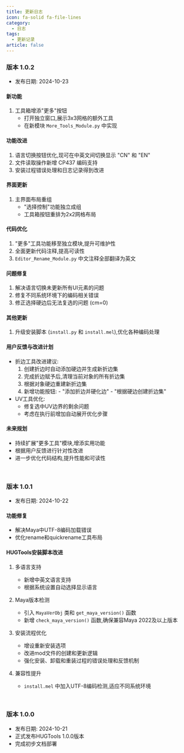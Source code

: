 ```yaml
---
title: 更新日志
icon: fa-solid fa-file-lines
category:
  - 日志
tags:
  - 更新记录
article: false
---
```



### 版本 1.0.2
- 发布日期: 2024-10-23

#### 新功能
1. 工具箱增添"更多"按钮
   - 打开独立窗口,展示3x3网格的额外工具
   - 在新模块 `More_Tools_Module.py` 中实现

#### 功能改进
1. 语言切换按钮优化,现可在中英文间切换显示 "CN" 和 "EN"
2. 文件读取操作新增 CP437 编码支持
3. 安装过程错误处理和日志记录得到改进

#### 界面更新
1. 主界面布局重组
   - "选择控制"功能独立成组
   - 工具箱按钮重排为2x2网格布局

#### 代码优化
1. "更多"工具功能移至独立模块,提升可维护性
2. 全面更新代码注释,提高可读性
3. `Editor_Rename_Module.py` 中文注释全部翻译为英文

#### 问题修复
1. 解决语言切换未更新所有UI元素的问题
2. 修复不同系统环境下的编码相关错误
3. 修正选择硬边后无法复选的问题 (cm=0)

#### 其他更新
1. 升级安装脚本 (`install.py` 和 `install.mel`),优化各种编码处理

#### 用户反馈与改进计划
- 折边工具改进建议: 
    1. 创建折边时自动添加硬边并生成新折边集
    2. 完成折边赋予后,清理当前对象的所有折边集
    3. 根据对象硬边重建新折边集
    4. 新增功能按钮:
      - "添加折边并硬化边"
      - "根据硬边创建折边集"
- UV工具优化:
    - 修复选中UV边界的剩余问题
    - 考虑在执行前增加自动展开优化步骤

#### 未来规划
- 持续扩展"更多工具"模块,增添实用功能
- 根据用户反馈进行针对性改进
- 进一步优化代码结构,提升性能和可读性


&ensp;

### 版本 1.0.1
- 发布日期: 2024-10-22  

#### 功能修复
- 解决Maya中UTF-8编码加载错误
- 优化rename和quickrename工具布局

#### HUGTools安装脚本改进
1. 多语言支持
   - 新增中英文语言支持
   - 根据系统设置自动选择显示语言

2. Maya版本检测
   - 引入 `MayaVerObj` 类和 `get_maya_version()` 函数
   - 新增 `check_maya_version()` 函数,确保兼容Maya 2022及以上版本

3. 安装流程优化
   - 增设重新安装选项
   - 改进mod文件的创建和更新逻辑
   - 强化安装、卸载和重装过程的错误处理和反馈机制

4. 兼容性提升
   - `install.mel` 中加入UTF-8编码检测,适应不同系统环境


&ensp;

### 版本 1.0.0
- 发布日期: 2024-10-21 
- 正式发布HUGTools 1.0.0版本
- 完成初步文档部署
